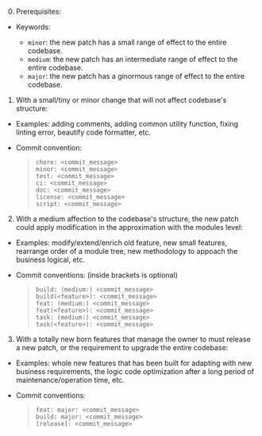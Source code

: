 0. Prerequisites:

- Keywords:

  + `minor`: the new patch has a small range of effect to the entire codebase.
  + `medium`: the new patch has an intermediate range of effect to the entire codebase.
  + `major`: the new patch has a ginormous range of effect to the entire codebase.

1. With a small/tiny or minor change that will not affect codebase's structure:

- Examples: adding comments, adding common utility function, fixing linting error, beautify code formatter, etc.

- Commit convention:

  > ```
  > chore: <commit_message>
  > minor: <commit_message>
  > test: <commit_message>
  > ci: <commit_message>
  > doc: <commit_message>
  > license: <commit_message>
  > script: <commit_message>
  > ```

2. With a medium affection to the codebase's structure, the new patch could apply modification in the approximation with the modules level:

- Examples: modify/extend/enrich old feature, new small features, rearrange order of a module tree, new methodology to appoach the business logical, etc.

- Commit conventions: (inside brackets is optional)

  > ```
  > build: (medium:) <commit_message>
  > build(<feature>): <commit_message>
  > feat: (medium:) <commit_message>
  > feat(<feature>): <commit_message>
  > task: (medium:) <commit_message>
  > task(<feature>): <commit_message>
  > ```

3. With a totally new born features that manage the owner to must release a new patch, or the requirement to upgrade the entire codebase:

- Examples: whole new features that has been built for adapting with new business requirements, the logic code optimization after a long period of maintenance/operation time, etc.

- Commit conventions:

  > ```
  > feat: major: <commit_message>
  > build: major: <commit_message>
  > [release]: <commit_message>
  > ```
